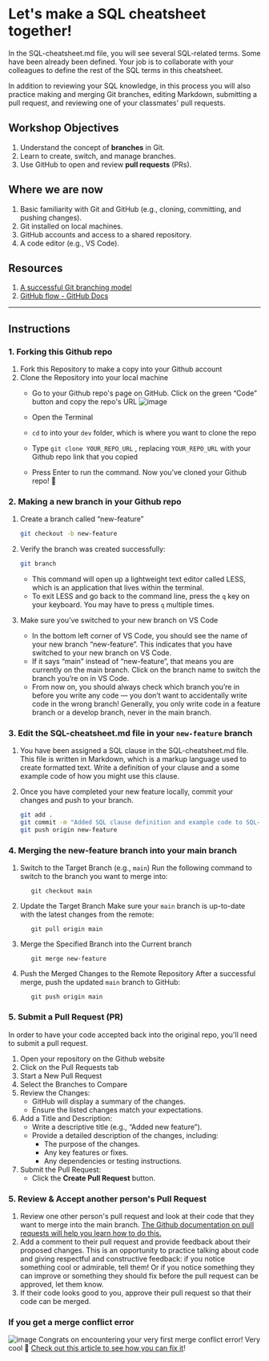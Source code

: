 # Let's make a SQL cheatsheet together! 

In the SQL-cheatsheet.md file, you will see several SQL-related terms. Some have been already been defined. Your job is to collaborate with your colleagues to define the rest of the SQL terms in this cheatsheet. 

In addition to reviewing your SQL knowledge, in this process you will also practice making and merging Git branches, editing Markdown, submitting a pull request, and reviewing one of your classmates' pull requests. 

## **Workshop Objectives**

1. Understand the concept of **branches** in Git.
2. Learn to create, switch, and manage branches.
3. Use GitHub to open and review **pull requests** (PRs).

## **Where we are now**

1. Basic familiarity with Git and GitHub (e.g., cloning, committing, and pushing changes).
2. Git installed on local machines.
3. GitHub accounts and access to a shared repository.
4. A code editor (e.g., VS Code).

## Resources

1. [A successful Git branching model](https://nvie.com/posts/a-successful-git-branching-model/)
2. [GitHub flow - GitHub Docs](https://docs.github.com/en/get-started/using-github/github-flow)

---

## Instructions

### 1. Forking this Github repo

1. Fork this Repository to make a copy into your Github account
2. Clone the Repository into your local machine
    - Go to your Github repo's page on GitHub. Click on the green “Code” button and copy the repo's URL
        ![image](https://github.com/user-attachments/assets/fd6fcf7f-9246-42da-80be-0c4d75c3f48a)

        
    - Open the Terminal
    - `cd` to into your `dev` folder, which is where you want to clone the repo
    - Type `git clone YOUR_REPO_URL` , replacing `YOUR_REPO_URL` with your Github repo link that you copied
    - Press Enter to run the command. Now you’ve cloned your Github repo! 🎉

### 2. Making a new branch in your Github repo

1. Create a branch called “new-feature”
    
    ```bash
    git checkout -b new-feature
    ```
    
2. Verify the branch was created successfully:
    
    ```bash
    git branch
    ```
    
    - This command will open up a lightweight text editor called LESS, which is an application that lives within the terminal.
    - To exit LESS and go back to the command line, press the `q` key on your keyboard. You may have to press `q` multiple times.

3. Make sure you’ve switched to your new branch on VS Code
   - In the bottom left corner of VS Code, you should see the name of your new branch “new-feature”. This indicates that you have switched to your new branch on VS Code.
   - If it says “main” instead of “new-feature”, that means you are currently on the main branch. Click on the branch name to switch the branch you’re on in VS Code.
   - From now on, you should always check which branch you’re in before you write any code — you don’t want to accidentally write code in the wrong branch! Generally, you only write code in a feature branch or a develop branch, never in the main branch.

### 3. Edit the SQL-cheatsheet.md file in your `new-feature` branch

1. You have been assigned a SQL clause in the SQL-cheatsheet.md file. This file is written in Markdown, which is a markup language used to create formatted text. Write a definition of your clause and a some example code of how you might use this clause. 

1. Once you have completed your new feature locally, commit your changes and push to your branch.
    
    ```bash
    git add .
    git commit -m "Added SQL clause definition and example code to SQL-cheatsheet.md"
    git push origin new-feature
    ```

### 4. Merging the new-feature branch into your main branch


1. Switch to the Target Branch (e.g., `main`)
      Run the following command to switch to the branch you want to merge into:
      
          
          git checkout main
          

2. Update the Target Branch
      Make sure your `main` branch is up-to-date with the latest changes from the remote:
          
          git pull origin main

3. Merge the Specified Branch into the Current branch
      
          git merge new-feature
      

4. Push the Merged Changes to the Remote Repository
      After a successful merge, push the updated `main` branch to GitHub:
      
          git push origin main
   

### 5. Submit a Pull Request (PR)
In order to have your code accepted back into the original repo, you'll need to submit a pull request. 

1. Open your repository on the Github website
2. Click on the Pull Requests tab
3. Start a New Pull Request
5. Select the Branches to Compare
6. Review the Changes:
    - GitHub will display a summary of the changes.
    - Ensure the listed changes match your expectations.
7. Add a Title and Description:
    - Write a descriptive title (e.g., “Added new feature”).
    - Provide a detailed description of the changes, including:
        - The purpose of the changes.
        - Any key features or fixes.
        - Any dependencies or testing instructions.
8. Submit the Pull Request:
    - Click the **Create Pull Request** button.
  
### 5. Review & Accept another person's Pull Request

1. Review one other person's pull request and look at their code that they want to merge into the main branch. [The Github documentation on pull requests will help you learn how to do this.](https://docs.github.com/en/pull-requests/collaborating-with-pull-requests/reviewing-changes-in-pull-requests/approving-a-pull-request-with-required-reviews)
2. Add a comment to their pull request and provide feedback about their proposed changes. This is an opportunity to practice talking about code and giving respectful and constructive feedback: if you notice something cool or admirable, tell them! Or if you notice something they can improve or something they should fix before the pull request can be approved, let them know. 
3. If their code looks good to you, approve their pull request so that their code can be merged.

### If you get a merge conflict error
![image](https://github.com/user-attachments/assets/7aa14ba9-cb3c-4cab-8832-18ffdbe2ccc2)
Congrats on encountering your very first merge conflict error! Very cool 🎉 [Check out this article to see how you can fix it](https://docs.github.com/en/pull-requests/collaborating-with-pull-requests/addressing-merge-conflicts/resolving-a-merge-conflict-on-github)! 
